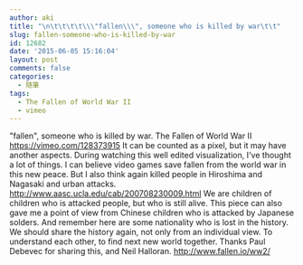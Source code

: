 ```yaml
---
author: aki
title: "\n\t\t\t\t\\\"fallen\\\", someone who is killed by war\t\t"
slug: fallen-someone-who-is-killed-by-war
id: 12682
date: '2015-06-05 15:16:04'
layout: post
comments: false
categories:
  - 随筆
tags:
  - The Fallen of World War II
  - vimeo
---
```


"fallen", someone who is killed by war. The Fallen of World War II https://vimeo.com/128373915 It can be counted as a pixel, but it may have another aspects. During watching this well edited visualization, I've thought a lot of things. I can believe video games save fallen from the world war in this new peace. But I also think again killed people in Hiroshima and Nagasaki and urban attacks. http://www.aasc.ucla.edu/cab/200708230009.html We are children of children who is attacked people, but who is still alive. This piece can also gave me a point of view from Chinese children who is attacked by Japanese solders. And remember here are some nationality who is lost in the history. We should share the history again, not only from an individual view. To understand each other, to find next new world together. Thanks Paul Debevec​ for sharing this, and Neil Halloran. http://www.fallen.io/ww2/